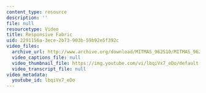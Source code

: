 ```yaml
---
content_type: resource
description: ''
file: null
resourcetype: Video
title: Responsive Fabric
uid: 2291156a-3ece-2b73-903b-59b92e5f392c
video_files:
  archive_url: http://www.archive.org/download/MITMAS_962S10/MITMAS_962S10assn9_respfab_vid1_300k.mp4
  video_captions_file: null
  video_thumbnail_file: https://img.youtube.com/vi/lbqiVx7_eDo/default.jpg
  video_transcript_file: null
video_metadata:
  youtube_id: lbqiVx7_eDo
---
```

